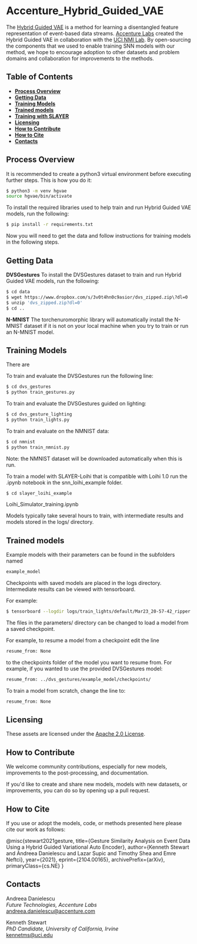 # Accenture_Hybrid_Guided_VAE

The [Hybrid Guided VAE](https://arxiv.org/abs/2104.00165) is a method for learning a disentangled feature representation of event-based data streams. [Accenture Labs](https://www.accenture.com/us-en/about/accenture-labs-index) created the Hybrid Guided VAE in collaboration with the [UCI NMI Lab](https://nmi-lab.org/). By open-sourcing the components that we used to enable training SNN models with our method, we hope to encourage adoption to other datasets and problem domains and collaboration for improvements to the methods.

## Table of Contents

+ [**Process Overview**](#process-overview)
+ [**Getting Data**](#getting-data)
+ [**Training Models**](#training-models)
+ [**Trained models**](#trained-models)
+ [**Training with SLAYER**](#training-with-slayer)
+ [**Licensing**](#licensing)
+ [**How to Contribute**](#how-to-contribute)
+ [**How to Cite**](#how-to-cite)
+ [**Contacts**](#contacts)

## Process Overview
It is recommended to create a python3 virtual environment before executing further steps.
This is how you do it:

```bash
$ python3 -m venv hgvae
source hgvae/bin/activate
```

To install the required libraries used to help train and run Hybrid Guided VAE models, run the following:

```bash
$ pip install -r requirements.txt
```

Now you will need to get the data and follow instructions for training models in the following steps.

## Getting Data

**DVSGestures**
To install the DVSGestures dataset to train and run Hybrid Guided VAE models, run the following:


```bash
$ cd data
$ wget https://www.dropbox.com/s/3v0t4hn0c9asior/dvs_zipped.zip\?dl=0
$ unzip 'dvs_zipped.zip?dl=0'
$ cd ..
```

**N-MNIST** 
The torchenuromorphic library will automatically install the N-MNIST dataset if it is not on your local machine 
when you try to train or run an N-MNIST model.


## Training Models

There are

To train and evaluate the DVSGestures run the following line:
```bash
$ cd dvs_gestures
$ python train_gestures.py
```

To train and evaluate the DVSGestures guided on lighting:
```bash
$ cd dvs_gesture_lighting
$ python train_lights.py
```
To train and evaluate on the NMNIST data:
```bash
$ cd nmnist
$ python train_nmnist.py
```
Note: the NMNIST dataset will be downloaded automatically when this is run.

To train a model with SLAYER-Loihi that is compatible with Loihi 1.0 run the .ipynb notebook in the snn_loihi_example folder.
```bash
$ cd slayer_loihi_example
```
Loihi_Simulator_training.ipynb


Models typically take several hours to train, with intermediate results and models stored in the logs/ directory.

## Trained models
Example models with their parameters can be found in the subfolders named
```bash
example_model
```


Checkpoints with saved models are placed in the logs directory.
Intermediate results can be viewed with tensorboard.

For example:
```bash
$ tensorboard --logdir logs/train_lights/default/Mar23_20-57-42_ripper --port 6007 --bind_all
```

The files in the parameters/ directory can be changed to load a model from a saved checkpoint.

For example, to resume a model from a checkpoint edit the line
```bash
resume_from: None
```

to the checkpoints folder of the model you want to resume from. 
For example, if you wanted to use the provided DVSGestures model:
```bash
resume_from: ../dvs_gestures/example_model/checkpoints/
```

To train a model from scratch, change the line to:
```bash
resume_from: None
```

## Licensing
These assets are licensed under the [Apache 2.0 License](https://www.apache.org/licenses/LICENSE-2.0.txt).

## How to Contribute
We welcome community contributions, especially for new models, improvements to the post-processing, and documentation.

If you'd like to create and share new models, models with new datasets, or improvements, you can do so by opening up a pull request.  

## How to Cite

If you use or adopt the models, code, or methods presented here please cite our work as follows:

@misc{stewart2021gesture,
      title={Gesture Similarity Analysis on Event Data Using a Hybrid Guided Variational Auto Encoder}, 
      author={Kenneth Stewart and Andreea Danielescu and Lazar Supic and Timothy Shea and Emre Neftci},
      year={2021},
      eprint={2104.00165},
      archivePrefix={arXiv},
      primaryClass={cs.NE}
}


## Contacts

Andreea Danielescu\
​*Future Technologies, Accenture Labs*\
[andreea.danielescu@accenture.com](mailto:@accenture.com?subject=[GitHub])

​Kenneth Stewart\
​*PhD Candidate, University of California, Irvine*\
​[kennetms@uci.edu](mailto:kennetms@uci.edu?subject=[GitHub])